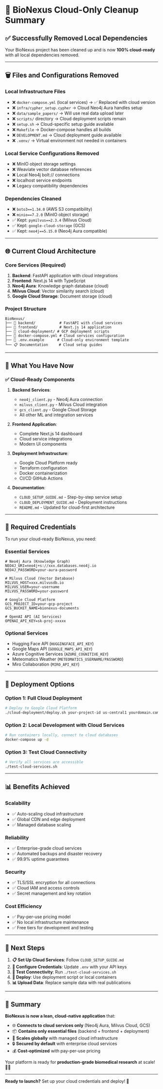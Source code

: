 # 🧹 BioNexus Cloud-Only Cleanup Summary

## ✅ Successfully Removed Local Dependencies

Your BioNexus project has been cleaned up and is now **100% cloud-ready** with all local dependencies removed.

---

## 🗑️ Files and Configurations Removed

### **Local Infrastructure Files**
- ❌ `docker-compose.yml` (local services) → ✅ Replaced with cloud version
- ❌ `infra/cypher_setup.cypher` → Cloud Neo4j Aura handles setup
- ❌ `data/sample_papers/` → Will use real data upload later
- ❌ `scripts/` directory → Cloud deployment scripts remain
- ❌ `setup.sh` → Cloud-specific setup guide available
- ❌ `Makefile` → Docker-compose handles all builds
- ❌ `DEVELOPMENT.md` → Cloud deployment guide available
- ❌ `.venv/` → Virtual environment not needed in containers

### **Local Service Configurations Removed**
- ❌ MinIO object storage settings
- ❌ Weaviate vector database references  
- ❌ Local Neo4j bolt:// connections
- ❌ localhost service endpoints
- ❌ Legacy compatibility dependencies

### **Dependencies Cleaned**
- ❌ `boto3==1.34.0` (AWS S3 compatibility)
- ❌ `minio==7.2.0` (MinIO object storage)
- ✅ Kept: `pymilvus==2.3.4` (Milvus Cloud)
- ✅ Kept: `google-cloud-storage` (GCS)
- ✅ Kept: `neo4j==5.15.0` (Neo4j Aura compatible)

---

## 🌐 Current Cloud Architecture

### **Core Services** (Required)
1. **Backend**: FastAPI application with cloud integrations
2. **Frontend**: Next.js 14 with TypeScript
3. **Neo4j Aura**: Knowledge graph database (cloud)
4. **Milvus Cloud**: Vector similarity search (cloud)
5. **Google Cloud Storage**: Document storage (cloud)

### **Project Structure**
```
BioNexus/
├── 📁 backend/           # FastAPI with cloud services
├── 📁 frontend/          # Next.js 14 application  
├── 📁 cloud-deployment/ # GCP deployment scripts
├── 📄 docker-compose.yml # Cloud services configuration
├── 📄 .env.example      # Cloud-only environment template
└── 📋 Documentation     # Cloud setup guides
```

---

## 🎯 What You Have Now

### **✅ Cloud-Ready Components**

1. **Backend Services**:
   - `neo4j_client.py` - Neo4j Aura connection
   - `milvus_client.py` - Milvus Cloud integration 
   - `gcs_client.py` - Google Cloud Storage
   - All other ML and integration services

2. **Frontend Application**:
   - Complete Next.js 14 dashboard
   - Cloud service integrations
   - Modern UI components

3. **Deployment Infrastructure**:
   - Google Cloud Platform ready
   - Terraform configuration
   - Docker containerization
   - CI/CD GitHub Actions

4. **Documentation**:
   - `CLOUD_SETUP_GUIDE.md` - Step-by-step service setup
   - `CLOUD_DEPLOYMENT_GUIDE.md` - Deployment instructions
   - `README.md` - Updated for cloud-first architecture

---

## 🔑 Required Credentials

To run your cloud-ready BioNexus, you need:

### **Essential Services**
```env
# Neo4j Aura (Knowledge Graph)
NEO4J_URI=neo4j+s://xxx.databases.neo4j.io
NEO4J_PASSWORD=your-aura-password

# Milvus Cloud (Vector Database)  
MILVUS_HOST=xxx.milvusdb.io
MILVUS_USER=your-username
MILVUS_PASSWORD=your-password

# Google Cloud Platform
GCS_PROJECT_ID=your-gcp-project
GCS_BUCKET_NAME=bionexus-documents

# OpenAI API (AI Services)
OPENAI_API_KEY=sk-proj-xxxxx
```

### **Optional Services**
- Hugging Face API (`HUGGINGFACE_API_KEY`)
- Google Maps API (`GOOGLE_MAPS_API_KEY`)  
- Azure Cognitive Services (`AZURE_COGNITIVE_KEY`)
- Meteomatics Weather (`METEOMATICS_USERNAME/PASSWORD`)
- Miro Collaboration (`MIRO_API_KEY`)

---

## 🚀 Deployment Options

### **Option 1: Full Cloud Deployment**
```bash
# Deploy to Google Cloud Platform
./cloud-deployment/deploy.sh your-project-id us-central1 yourdomain.com
```

### **Option 2: Local Development with Cloud Services**
```bash
# Run containers locally, connect to cloud databases
docker-compose up -d
```

### **Option 3: Test Cloud Connectivity**
```bash
# Verify all services are accessible
./test-cloud-services.sh
```

---

## 📊 Benefits Achieved

### **Scalability** 
- ✅ Auto-scaling cloud infrastructure
- ✅ Global CDN and edge deployment
- ✅ Managed database scaling

### **Reliability**
- ✅ Enterprise-grade cloud services
- ✅ Automated backups and disaster recovery  
- ✅ 99.9% uptime guarantees

### **Security**
- ✅ TLS/SSL encryption for all connections
- ✅ Cloud IAM and access controls
- ✅ Secret management and key rotation

### **Cost Efficiency**
- ✅ Pay-per-use pricing model
- ✅ No local infrastructure maintenance
- ✅ Free tiers for development and testing

---

## 🎯 Next Steps

1. **📋 Set Up Cloud Services**: Follow `CLOUD_SETUP_GUIDE.md`
2. **🔑 Configure Credentials**: Update `.env` with your API keys  
3. **🧪 Test Connectivity**: Run `./test-cloud-services.sh`
4. **🚀 Deploy**: Use deployment script or local containers
5. **📊 Upload Data**: Replace sample data with real publications

---

## 📝 Summary

**BioNexus is now a lean, cloud-native application** that:

- 🌐 **Connects to cloud services only** (Neo4j Aura, Milvus Cloud, GCS)
- 📦 **Contains only essential files** (backend + frontend + deployment)
- 🚀 **Scales globally** with managed cloud infrastructure  
- 🔒 **Secured by default** with enterprise cloud services
- 💰 **Cost-optimized** with pay-per-use pricing

Your platform is ready for **production-grade biomedical research** at scale! 🧬🔬

---

**Ready to launch?** Set up your cloud credentials and deploy! 🚀